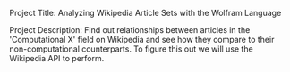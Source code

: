 Project Title: Analyzing Wikipedia Article Sets with the Wolfram Language

Project Description: Find out relationships between articles in the 'Computational X' field on Wikipedia and see how they compare to their non-computational counterparts. To figure this out we will use the Wikipedia API to perform.